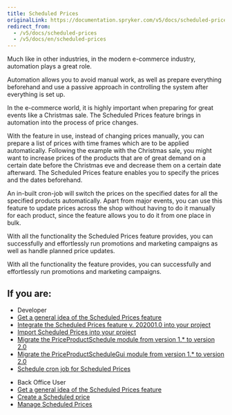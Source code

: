 ```yaml
---
title: Scheduled Prices
originalLink: https://documentation.spryker.com/v5/docs/scheduled-prices
redirect_from:
  - /v5/docs/scheduled-prices
  - /v5/docs/en/scheduled-prices
---
```


Much like in other industries, in the modern e-commerce industry, automation plays a great role.

Automation allows you to avoid manual work, as well as prepare everything beforehand and use a passive approach in controlling the system after everything is set up.

In the e-commerce world, it is highly important when preparing for great events like a Christmas sale. The Scheduled Prices feature brings in automation into the process of price changes.

With the feature in use, instead of changing prices manually, you can prepare a list of prices with time frames which are to be applied automatically. Following the example with the Christmas sale, you might want to increase prices of the products that are of great demand on a certain date before the Christmas eve and decrease them on a certain date afterward. The Scheduled Prices feature enables you to specify the prices and the dates beforehand.

An in-built cron-job will switch the prices on the specified dates for all the specified products automatically. Apart from major events, you can use this feature to update prices across the shop without having to do it manually for each product, since the feature allows you to do it from one place in bulk.

With all the functionality the Scheduled Prices feature provides, you can successfully and effortlessly run promotions and marketing campaigns as well as handle planned price updates.

With all the functionality the feature provides, you can successfully and effortlessly run promotions and marketing campaigns.

## If you are:

<div class="mr-container">
    <div class="mr-list-container">
        <!-- col1 -->
        <div class="mr-col">
            <ul class="mr-list mr-list-green">
                <li class="mr-title">Developer</li>
                <li><a href="https://documentation.spryker.com/v5/docs/en/scheduled-prices-feature-overview-201907" class="mr-link">Get a general idea of the Scheduled Prices feature</a></li>
                <li><a href="https://documentation.spryker.com/v5/docs/en/scheduled-prices-feature-integration-202001" class="mr-link">Integrate the Scheduled Prices feature v. 202001.0 into your project</li>
                <li><a href="https://documentation.spryker.com/v5/docs/en/ht-import-scheduled-prices-201907" class="mr-link">Import Scheduled Prices into your project</a></li>
                 <li><a href="https://documentation.spryker.com/v5/docs/en/mg-price-product-schedule" class="mr-link">Migrate the PriceProductSchedule module from version 1.* to version 2.0</a></li>
                <li><a href="https://documentation.spryker.com/v5/docs/en/mg-price-product-schedule-gui" class="mr-link">Migrate the PriceProductScheduleGui module from version 1.* to version 2.0</a></li>
                 <li><a href="https://documentation.spryker.com/v5/docs/en/ht-schedule-cron-job-for-scheduled-prices-201907" class="mr-link">Schedule cron job for Scheduled Prices</a></li>
            </ul>
        </div>
        <!-- col2 -->
        <div class="mr-col">
            <ul class="mr-list mr-list-blue">
                <li class="mr-title"> Back Office User</li>
                <li><a href="https://documentation.spryker.com/v5/docs/en/scheduled-prices-feature-overview-201907" class="mr-link">Get a general idea of the Scheduled Prices feature</a></li>
                <li><a href="https://documentation.spryker.com/v5/docs/en/creating-scheduled-prices" class="mr-link">Create a Scheduled price</a></li>
                 <li><a href="https://documentation.spryker.com/v5/docs/en/managing-scheduled-prices" class="mr-link">Manage Scheduled Prices</a></li>
            </ul>
        </div>
    </div>
</div>
